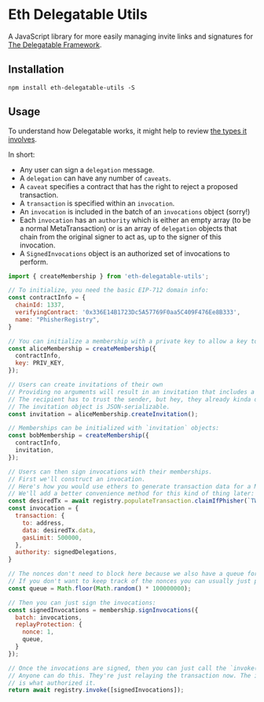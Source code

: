 # Eth Delegatable Utils

A JavaScript library for more easily managing invite links and signatures for [The Delegatable Framework](https://mirror.xyz/0x55e2780588aa5000F464f700D2676fD0a22Ee160/pTIrlopsSUvWAbnq1qJDNKU1pGNLP8VEn1H8DSVcvXM).

## Installation

`npm install eth-delegatable-utils -S`

## Usage

To understand how Delegatable works, it might help to review [the types it involves](https://github.com/danfinlay/delegatable-eth/blob/main/packages/hardhat/scripts/types.js).

In short:
- Any user can sign a `delegation` message.
- A `delegation` can have any number of `caveats`.
- A `caveat` specifies a contract that has the right to reject a proposed transaction.
- A `transaction` is specified within an `invocation`.
- An `invocation` is included in the batch of an `invocations` object (sorry!)
- Each `invocation` has an `authority` which is either an empty array (to be a normal MetaTransaction) or is an array of `delegation` objects that chain from the original signer to act as, up to the signer of this invocation.
- A `SignedInvocations` object is an authorized set of invocations to perform.

```javascript
import { createMembership } from 'eth-delegatable-utils';

// To initialize, you need the basic EIP-712 domain info:
const contractInfo = {
  chainId: 1337,
  verifyingContract: '0x336E14B1723Dc5A57769F0aa5C409F476Ee8B333',
  name: "PhisherRegistry",
}

// You can initialize a membership with a private key to allow a key to delegate:
const aliceMembership = createMembership({
  contractInfo,
  key: PRIV_KEY,
});

// Users can create invitations of their own
// Providing no arguments will result in an invitation that includes a key
// The recipient has to trust the sender, but hey, they already kinda did.
// The invitation object is JSON-serializable.
const invitation = aliceMembership.createInvitation();

// Memberships can be initialized with `invitation` objects:
const bobMembership = createMembership({
  contractInfo,
  invitation,
});

// Users can then sign invocations with their memberships.
// First we'll construct an invocation.
// Here's how you would use ethers to generate transaction data for a MetaTransaction.
// We'll add a better convenience method for this kind of thing later:
const desiredTx = await registry.populateTransaction.claimIfPhisher(`TWT:${_phisher.toLowerCase()}`, true);
const invocation = {
  transaction: {
    to: address,
    data: desiredTx.data,
    gasLimit: 500000,
  },
  authority: signedDelegations,
}

// The nonces don't need to block here because we also have a queue for the nonces.
// If you don't want to keep track of the nonces you can usually just pick a random queue.
const queue = Math.floor(Math.random() * 100000000);

// Then you can just sign the invocations:
const signedInvocations = membership.signInvocations({
  batch: invocations,
  replayProtection: {
    nonce: 1,
    queue,
  }
});

// Once the invocations are signed, then you can just call the `invoke()` function.
// Anyone can do this. They're just relaying the transaction now. The invocation signing
// is what authorized it.
return await registry.invoke([signedInvocations]);
```

